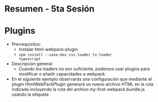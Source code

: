 # Resumen - 5ta Sesión

# Plugins

  - Prerrequisitos:
    - Instalar html-webpack-plugin.
    - <code>npm install --save-dev css-loader ts-loader typescript</code>
  - Descripción general:
    - Cuando los loaders no son suficiente, podemos usar plugins para modificar o añadir capacidades a webpack.
  - En el siguiente ejemplo observarás una configuración que mediante el plugin HtmlWebPackPlugin generará un nuevo archivo HTML en la ruta indicada incluyendo la ruta del archivo my-first-webpack.bundle.js usando la etiqueta <script> de html, además, el plugin ProgressPlugin puede personalizar cómo será reportado el progreso durante la compilación.
  Ejemplo:
    ```javsacript
    module.exports = {
      entry: './path/to/my/entry/file.js',
      output: {
        filename: 'my-first-webpack.bundle.js',
        path: path.resolve(__dirname, 'dist')
      },
      module: {
        rules: [
          {
            test: /\.(js|jsx)$/,
            use: 'babel-loader'
          }
        ]
      },
      plugins: [
        new webpack.ProgressPlugin(),
        new HtmlWebpackPlugin({template: './src/index.html'})
      ]
    };
    ```
  - Las rules aceptan un arreglo, y dentro de este abrá objetos en donde se aplicará el loader indicado en 'use' a todos los archivos encontrados mediante test usando una expresión regular, en este caso todos los archivos con extensión css se les aplicará css-loader, mientras que a los .ts se les aplicará ts-loader.
  - Notas
    - Debido a que los plugins pueden tomar argumentos/opciones, deberás pasar una nueva instancia del plugin en tu configuración de webpack.
    - Dependiendo en cómo usas webpack, hay muchas formas de usar plugins.
- Tarea: [TAREA.md](TAREA.md)